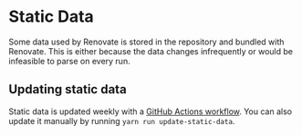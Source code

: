 # Static Data

Some data used by Renovate is stored in the repository and bundled with Renovate.
This is either because the data changes infrequently or would be infeasible to parse on every run.

## Updating static data

Static data is updated weekly with a [GitHub Actions workflow](https://github.com/renovatebot/renovate/actions/workflows/update-data.yml).
You can also update it manually by running `yarn run update-static-data`.

